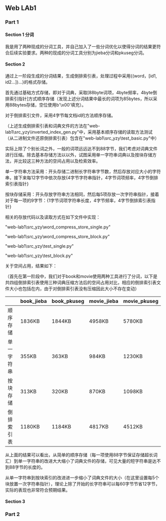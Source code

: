 ## Web LAb1

### Part 1
#### Section 1 分词
我是用了两种现成的分词工具，并自己加入了一些分词优化以使得分词的结果更符合后续实验要求。两种的现成的分词工具分别为jieba分词和pkuseg分词。
#### Section 2

通过上一阶段生成的分词结果，生成倒排索引表，处理过程中采用{(word，[id1, id2...])...}的格式存储。

首先通过基础方式存储，即对于词典，采取[88byte词项，4byte频率，4byte倒排索引指针]方式顺序存储（发现上述分词结果中最长的词项为85bytes，所以采用88bytes存储，空位使用b'\x00'填充）。

对于倒排索引文件，采用4字节每文档id的方法顺序存储。

（上述生成倒排索引表和词典文件的方法在"web-lab1\src_yzy\inverted_index_gen.py"中，采用基本顺序存储的读取方法测试（从二进制文件还原倒排索引表）包含在"web-lab1\src_yzy\test_basic.py"中）



实际上除了个别长词之外，一般的词项远远达不到88字节，我们考虑对词典文件进行压缩。除去基本存储方法以以外，试图采用单一字符串词典以及按块存储方法，并比较这三种方法的空间占用以及检索效率。

单一字符串方法采用：开头存储二进制长字符串字节数，然后存放对应大小的字符串，接下来每12字节中依次存放{4字节字符串指针，4字节词项频率，4字节倒排索引表指针}

按块存储采用：开头存放字符串方法相同，然后每5项存放一次字符串指针，接着对于每一项的9字节：{1字节词项字符串长度，4字节频率，4字节倒排索引表指针}

相关的存放代码以及读取方式在如下文件中实现：

"web-lab1\src_yzy\word_compress_store_single.py"

"web-lab1\src_yzy\word_compress_store_block.py"

"web-lab1\src_yzy\test_single.py"

"web-lab1\src_yzy\test_block.py"

关于空间占用，结果如下：

（首先在第一阶段中，我们对于book和movie使用两种工具进行了分词，以下是共四组倒排索引表使用三种词典压缩方法后的空间占用对比，相应的倒排索引表文件大小也包括在内，由于对倒排索引表没有压缩因此大小不存在变动）

<table>
  <thead>
    <tr>
      <th></th>
      <th>book_jieba</th>
      <th>book_pkuseg</th>
      <th>movie_jieba</th>
      <th>movie_pkuseg</th>
    </tr>
  </thead>
  <tbody>
    <tr>
      <td>顺序存储</td>
      <td>1836KB</td>
      <td>1844KB</td>
      <td>4958KB</td>
      <td>5780KB</td>
    </tr>
    <tr>
      <td>单一字符串</td>
      <td>355KB</td>
      <td>363KB</td>
      <td>984KB</td>
      <td>1230KB</td>
    </tr>
    <tr>
      <td>按块存储</td>
      <td>313KB</td>
      <td>320KB</td>
      <td>870KB</td>
      <td>1098KB</td>
    </tr>
    <tr>
      <td>倒排索引表</td>
      <td>1180KB</td>
      <td>1184KB</td>
      <td>4817KB</td>
      <td>4512KB</td>
    </tr>
  </tbody>
</table>

从上面的结果可以看出，从简单的顺序存储（每一项使用88字节保证存储超长词汇）到单一字符串的改进大大缩小了词典文件的存储，可见大量的短字符串是达不到88字节的长度的。

从单一字符串到按块索引的改进进一步缩小了词典文件的大小（在这里设置每5个块放置一次字符串指针），理论上除了开始的长字符串可以每60字节节省12字节，实际的表现也非常符合预期结果。

#### Section 3
### Part 2